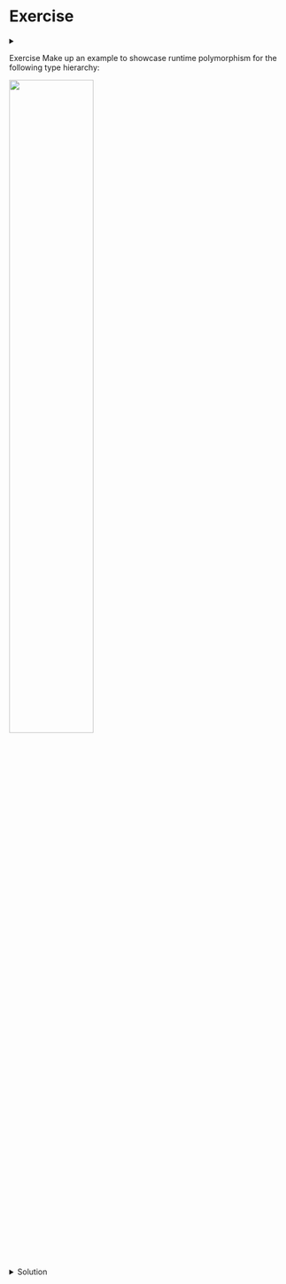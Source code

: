# Exercise

<div id="outcomes"><details><summary></summary>

* Develop an example of runtime polymorphism. 

</details></div>

<span class="tag">Exercise</span> Make up an example to showcase runtime polymorphism for the following type hierarchy:

<div class="center">
<img src="/img/02/polymorphisim_01.png" width="55%">
</div>

<details class="solution" data-release="Sep 1, 2023 17:00:00">
<summary>Solution</summary>

Consider the following implementations for the `makeSound` method:

```java
public class Animal {
  public void makeSound() {
    System.out.println("Grr...");
  }
}
```

```java
public class Cat extends Animal {
  @Override
  public void makeSound() {
    System.out.println("Meow");
  }
}
```

```java
public class Dog extends Animal {
  @Override
  public void makeSound() {
    System.out.println("Woof");
  }
}
```

If we execute the following code, 

```java
Animal[] animals = new Animal[5];
animals[0] = new Animal();
animals[1] = new Cat();
animals[2] = new Dog();
animals[3] = new Dog();
animals[4] = new Cat();

for (Animal a: animals) {
  a.makeSound();
}
``` 

It will print

```text
Grr...
Meow
Woof
Woof
Meow
```

JVM dispatches the implementation of `makeSound` according to _actual type_ of `a` at each iteration, at runtime.

By the way, does this "for loop" look strange to you?

```js
for (Animal a: animals) {
  a.makeSound();
}
```

If yes, please review [Oracle's Java Tutorial: The for Statement](https://docs.oracle.com/javase/tutorial/java/nutsandbolts/for.html). The syntax is referred to as the **enhanced for statement**; it can be used with _Collections_ and _arrays_ to make your loops more compact and easy to read.

</details>